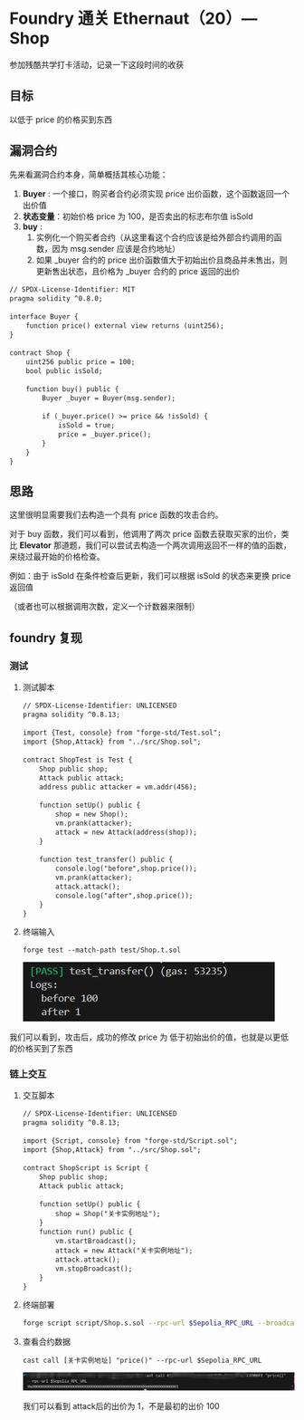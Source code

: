 # Foundry 通关 Ethernaut（20）— Shop

参加残酷共学打卡活动，记录一下这段时间的收获

## 目标

以低于 price 的价格买到东西

## 漏洞合约

先来看漏洞合约本身，简单概括其核心功能：

1. **Buyer** :  一个接口，购买者合约必须实现 price 出价函数，这个函数返回一个出价值
2. **状态变量**：初始价格 price 为 100，是否卖出的标志布尔值 isSold
3. **buy** :
   1. 实例化一个购买者合约（从这里看这个合约应该是给外部合约调用的函数，因为 msg.sender 应该是合约地址）
   2. 如果 _buyer 合约的 price 出价函数值大于初始出价且商品并未售出，则更新售出状态，且价格为 _buyer 合约的 price 返回的出价

```solidity
// SPDX-License-Identifier: MIT
pragma solidity ^0.8.0;

interface Buyer {
    function price() external view returns (uint256);
}

contract Shop {
    uint256 public price = 100;
    bool public isSold;

    function buy() public {
        Buyer _buyer = Buyer(msg.sender);

        if (_buyer.price() >= price && !isSold) {
            isSold = true;
            price = _buyer.price();
        }
    }
}
```

## 思路

这里很明显需要我们去构造一个具有 price 函数的攻击合约。

对于 buy 函数，我们可以看到，他调用了两次 price 函数去获取买家的出价，类比 **Elevator** 那道题，我们可以尝试去构造一个两次调用返回不一样的值的函数，来绕过最开始的价格检查。

例如：由于 isSold 在条件检查后更新，我们可以根据 isSold 的状态来更换 price 返回值

（或者也可以根据调用次数，定义一个计数器来限制）

## foundry 复现

### 测试

1. 测试脚本

   ```solidity
   // SPDX-License-Identifier: UNLICENSED
   pragma solidity ^0.8.13;
   
   import {Test, console} from "forge-std/Test.sol";
   import {Shop,Attack} from "../src/Shop.sol";
   
   contract ShopTest is Test {
       Shop public shop;
       Attack public attack;
       address public attacker = vm.addr(456);
   
       function setUp() public {
           shop = new Shop();
           vm.prank(attacker);
           attack = new Attack(address(shop));
       }
   
       function test_transfer() public {
           console.log("before",shop.price());
           vm.prank(attacker);
           attack.attack();
           console.log("after",shop.price());
       }
   }
   ```

2. 终端输入

   ```solidity
   forge test --match-path test/Shop.t.sol
   ```

   ![image-20240917235605488](../pict/image-20240917235605488.png)

我们可以看到，攻击后，成功的修改 price 为 低于初始出价的值，也就是以更低的价格买到了东西

### 链上交互

1. 交互脚本

   ```solidity
   // SPDX-License-Identifier: UNLICENSED
   pragma solidity ^0.8.13;
   
   import {Script, console} from "forge-std/Script.sol";
   import {Shop,Attack} from "../src/Shop.sol";
   
   contract ShopScript is Script {
       Shop public shop;
       Attack public attack;
   
       function setUp() public {
           shop = Shop("关卡实例地址");
       }
       function run() public {
           vm.startBroadcast();
           attack = new Attack("关卡实例地址");
           attack.attack();
           vm.stopBroadcast();
       }
   }
   ```

2. 终端部署

   ```bash
   forge script script/Shop.s.sol --rpc-url $Sepolia_RPC_URL --broadcast --account [accountName] interactive
   ```

3. 查看合约数据

   ```solidity
   cast call [关卡实例地址] "price()" --rpc-url $Sepolia_RPC_URL
   ```

   ![image-20240918003735560](../pict/image-20240918003735560.png)

   我们可以看到 attack后的出价为 1，不是最初的出价 100









